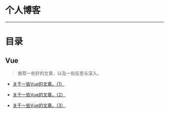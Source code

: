 # 个人博客

---

# 目录

## Vue

> 推荐一些好的文章，以及一些反思与深入。

- [关于一些Vue的文章。（1）](https://github.com/jkchao/bolg/issues/1)

- [关于一些Vue的文章。（2）](https://github.com/jkchao/bolg/issues/2)

- [关于一些Vue的文章。（3）](https://github.com/jkchao/bolg/issues/3)
